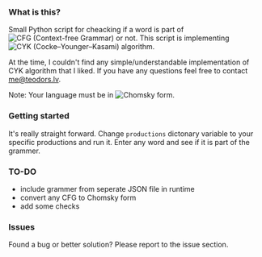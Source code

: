 ### What is this?
Small Python script for cheacking if a word is part of ![CFG (Context-free Grammar)](http://en.wikipedia.org/wiki/Context-free_grammar) or not. This script is implementing ![CYK (Cocke–Younger–Kasami) algorithm](http://en.wikipedia.org/wiki/CYK_algorithm). 

At the time, I couldn't find any simple/understandable implementation of CYK algorithm that I liked. If you have any questions feel free to contact me@teodors.lv. 

Note: Your language must be in ![Chomsky form](http://en.wikipedia.org/wiki/Chomsky_normal_form).

### Getting started
It's really straight forward. Change `productions` dictonary variable to your specific productions and run it. Enter any word and see if it is part of the grammer.

### TO-DO
 * include grammer from seperate JSON file in runtime
 * convert any CFG to Chomsky form 
 * add some checks

### Issues
Found a bug or better solution? Please report to the issue section.
